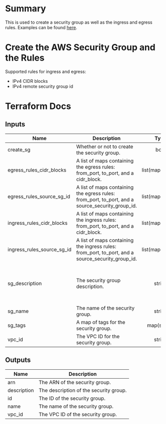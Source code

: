 # Summary

This is used to create a security group as well as the ingress and egress rules. Examples can be found [here](./examples).

# Create the AWS Security Group and the Rules

Supported rules for ingress and egress:

- IPv4 CIDR blocks
- IPv4 remote security group id

# Terraform Docs

<!-- BEGINNING OF PRE-COMMIT-TERRAFORM DOCS HOOK -->
## Inputs

| Name | Description | Type | Default | Required |
|------|-------------|:----:|:-----:|:-----:|
| create\_sg | Whether or not to create the security group. | bool | `"false"` | no |
| egress\_rules\_cidr\_blocks | A list of maps containing the egress rules: from_port, to_port, and a cidr_block. | list(map(string)) | `[]` | no |
| egress\_rules\_source\_sg\_id | A list of maps containing the egress rules: from_port, to_port, and a source_security_group_id. | list(map(string)) | `[]` | no |
| ingress\_rules\_cidr\_blocks | A list of maps containing the ingress rules: from_port, to_port, and a cidr_block. | list(map(string)) | `[]` | no |
| ingress\_rules\_source\_sg\_id | A list of maps containing the ingress rules: from_port, to_port, and a source_security_group_id. | list(map(string)) | `[]` | no |
| sg\_description | The security group description. | string | `"Created using Terraform module terraform-aws-sg. Managed by Terraform."` | no |
| sg\_name | The name of the security group. | string | n/a | yes |
| sg\_tags | A map of tags for the security group. | map(string) | `{}` | no |
| vpc\_id | The VPC ID for the security group. | string | n/a | yes |

## Outputs

| Name | Description |
|------|-------------|
| arn | The ARN of the security group. |
| description | The description of the security group. |
| id | The ID of the security group. |
| name | The name of the security group. |
| vpc\_id | The VPC ID of the security group. |

<!-- END OF PRE-COMMIT-TERRAFORM DOCS HOOK -->
